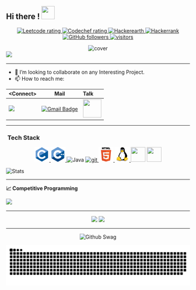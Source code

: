 ## Hi there ! <img src="https://raw.githubusercontent.com/MartinHeinz/MartinHeinz/master/wave.gif" width="36px" height="36px">
<p align="center">
  <a href="https://leetcode.com/Wishy_s/">
    <img src="https://img.shields.io/badge/-LeetCode-FFA116?style=for-the-badge&logo=LeetCode&logoColor=black" alt="Leetcode rating" />
  </a>
  <a href="https://www.codechef.com/users/wishy_s">
    <img src="https://img.shields.io/badge/dynamic/json?&color=1f8acb&logo=codechef&label=Codechef&url=https://competitive-coding-api.herokuapp.com/api/codechef/wishy_s&query=%24.rating&style=for-the-badge&cacheSeconds=86400" alt="Codechef rating" />
  </a>
    <a href="https://www.hackerearth.com/@wishy_S">
    <img src="https://img.shields.io/badge/HackerEarth-%232C3454.svg?&style=for-the-badge&logo=HackerEarth&logoColor=Blue" alt="Hackerearth" />
  </a>
  <a href="https://www.hackerrank.com/mk2371972">
    <img src="https://img.shields.io/badge/-Hackerrank-2EC866?style=for-the-badge&logo=HackerRank&logoColor=white" alt="Hackerrank" />
  </a>

  <a href="https://github.com/Wishy-S?tab=followers">
    <img alt="GitHub followers" src="https://img.shields.io/github/followers/Wishy-S?color=green&logo=github">
  </a>
  <a href="https://github.com/Wishy-S/">
    <img src="https://komarev.com/ghpvc/?username=Wishy-S" alt="visitors" />
  </a>


</p>
<div align="center">
<img width="100%" height = "250px" src="https://i.pinimg.com/originals/77/ca/a3/77caa32884d735d439ade45ba37feaf2.gif" alt="cover" />
</div>
<img src="https://readme-typing-svg.herokuapp.com?size=50&center=true&vCenter=true&width=800&height=100&lines=Hey+There+%F0%9F%91%8B;Welcome+to+my+profile+%F0%9F%91%8B;Hallo+Welt%F0%9F%91%8B"></div>
<hr>

- 👯 I’m looking to collaborate on any Interesting Project. 
- 📫 How to reach me:
<div align="center">

| &lt;Connect&gt; | Mail | Talk |
|:----------------|:---------:|:------------| 
| <a href="https://www.linkedin.com/in/shubham-vyas-99219a138/"><img src="https://img.shields.io/badge/LinkedIn-0077B5?style=for-the-badge&logo=linkedin&logoColor=white"></a> | [![Gmail Badge](https://img.shields.io/badge/Gmail-D14836?style=for-the-badge&logo=gmail&logoColor=white)](mailto:mk2371972@gmail.com) | <a href="https://wishy-s.github.io/Wishy-S/"><img src="https://cliply.co/wp-content/uploads/2021/08/372108630_DISCORD_LOGO_400.gif" height="50px" width="50px"></a>|

</div>

<hr>

### &nbsp;Tech Stack

<p align="center"> 
<a href="https://www.cprogramming.com/" target="_blank"> 
<img src="https://raw.githubusercontent.com/devicons/devicon/master/icons/c/c-original.svg" alt="c" width="40" height="40"/> 
</a> 

<a href="https://www.w3schools.com/cpp/" target="_blank"> 
<img src="https://raw.githubusercontent.com/devicons/devicon/master/icons/cplusplus/cplusplus-original.svg" alt="cplusplus" width="40" height="40"/>
</a>

<img src="https://cdn.worldvectorlogo.com/logos/java.svg" alt="Java" width="40" height="40"/> 

<a href="https://git-scm.com/" target="_blank"> 
<img src="https://www.vectorlogo.zone/logos/git-scm/git-scm-icon.svg" alt="git" width="40" height="40"/> 
</a> 

<a href="https://www.w3.org/html/" target="_blank"> 
<img src="https://raw.githubusercontent.com/devicons/devicon/master/icons/html5/html5-original-wordmark.svg" alt="html5" width="40" height="40"/> 
</a> 
<a href="https://www.linux.org/" target="_blank"> 
<img src="https://raw.githubusercontent.com/devicons/devicon/master/icons/linux/linux-original.svg" alt="linux" width="40" height="40"/>
</a>
<img src="https://upload.wikimedia.org/wikipedia/en/thumb/d/dd/MySQL_logo.svg/1280px-MySQL_logo.svg.png" width="40" height="40"/>
<img src="https://upload.wikimedia.org/wikipedia/commons/6/6a/JavaScript-logo.png" width="40" height="40"/>
</p>

![Stats](https://github-readme-stats.vercel.app/api/top-langs/?username=Wishy-S)

<hr>
<b>&#128200; Competitive Programming</b>
<p float="center">
<img height="273em" src="https://leetcard.jacoblin.cool/Wishy_s?theme=light&font=Karma&ext=contest" />
</p>

<hr>
<p align="center">
  <img width="48%" src="https://github-readme-stats.vercel.app/api?username=Wishy-S&show_icons=true&theme=tokyonight" />
  <img width="48%" src="https://github-readme-streak-stats.herokuapp.com/?user=Wishy-S&theme=tokyonight" />
</p>

<hr>
<p align="center">
  <img width="40%" src="https://user-images.githubusercontent.com/624760/87853370-37690080-c901-11ea-8207-5ad27ce5f7b8.gif" alt="Github Swag" />
</p>


![](https://raw.githubusercontent.com/Wishy-S/Wishy-S/master/soc/snake.svg)
